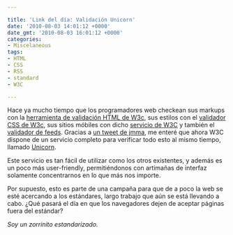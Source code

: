 ```yaml
---

title: 'Link del día: Validación Unicorn'
date: '2010-08-03 14:01:12 +0000'
date_gmt: '2010-08-03 16:01:12 +0000'
categories:
- Miscelaneous
tags:
- HTML
- CSS
- RSS
- standard
- W3C

---
```


Hace ya mucho tiempo que los programadores web checkean sus markups con la [herramienta de validación HTML de W3c](http://validator.w3.org/), sus estilos con el [validador CSS de W3c](http://jigsaw.w3.org/css-validator/), sus sitios móbiles con dicho [servicio de W3C](http://validator.w3.org/mobile/) y también el [validador de feeds](http://validator.w3.org/feed/). Gracias a [un tweet de jmma](http://twitter.com/jmma/status/19757726670), me enteré que ahora W3C dispone de un servicio completo para verificar todo esto al mismo tiempo, llamado [Unicorn](http://validator.w3.org/unicorn/).

Este servicio es tan fácil de utilizar como los otros existentes, y además es un poco más user-friendly, permitiéndonos con artimañas de interfaz solamente concentrarnos en lo que más nos importe.

Por supuesto, esto es parte de una campaña para que de a poco la web se esté acercando a los estándares, largo trabajo que aún se está llevando a cabo.  ¿Qué pasará el día en que los navegadores dejen de aceptar páginas fuera del estándar?

_Soy un zorrinito estandarizado._
